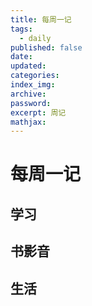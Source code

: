 ```yaml
---
title: 每周一记
tags:
  - daily
published: false
date:
updated: 
categories: 
index_img: 
archive: 
password: 
excerpt: 周记
mathjax:
---
```

# 每周一记

## 学习

## 书影音

## 生活
